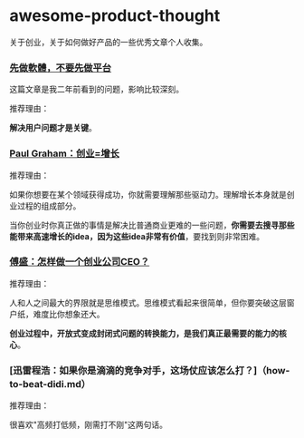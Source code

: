 awesome-product-thought
==========================

关于创业，关于如何做好产品的一些优秀文章个人收集。

### [先做軟體，不要先做平台](software-first-not-platforms.md)

这篇文章是我二年前看到的问题，影响比较深刻。  

推荐理由：

**解决用户问题才是关键**。

### [Paul Graham：创业=增长](startup-eq-growth/README.md)  

推荐理由：

如果你想要在某个领域获得成功，你就需要理解那些驱动力。理解增长本身就是创业过程的组成部分。

当你创业时你真正做的事情是解决比普通商业更难的一些问题，**你需要去搜寻那些能带来高速增长的idea，因为这些idea非常有价值**，要找到则非常困难。


### [傅盛：怎样做一个创业公司CEO？](how-to-do-a-startup-ceo/README.md)

推荐理由：

人和人之间最大的界限就是思维模式。思维模式看起来很简单，但你要突破这层窗户纸，难度比你想象还大。

**创业过程中，开放式变成封闭式问题的转换能力，是我们真正最需要的能力的核心**。


### [迅雷程浩：如果你是滴滴的竞争对手，这场仗应该怎么打？]（how-to-beat-didi.md）

推荐理由：

很喜欢"高频打低频，刚需打不刚"这两句话。
